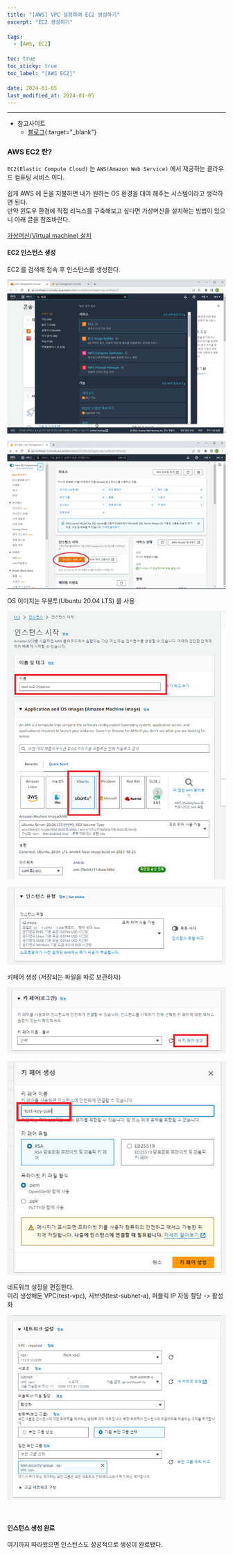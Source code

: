 ```yaml
---
title: "[AWS] VPC 설정하여 EC2 생성하기"
excerpt: "EC2 생성하기"

tags:
  - [AWS, EC2]

toc: true
toc_sticky: true
toc_label: "[AWS EC2]"

date: 2024-01-05
last_modified_at: 2024-01-05
---
```


<hr/>

- 참고사이트
  - [블로그](https://velog.io/@eeapbh/EC2%EC%97%90-S3-codedeploy%EB%A1%9C-react%EB%B0%B0%ED%8F%AC%ED%95%98%EA%B8%B01-VPC-EC2-%EC%83%9D%EC%84%B1){:target="\_blank"}

### AWS EC2 란?

`EC2(Elastic Compute Cloud)` 는 `AWS(Amazon Web Service)` 에서 제공하는 클라우드 컴퓨팅 서비스 이다. <br>
<br>
쉽게 AWS 에 돈을 지불하면 내가 원하는 OS 환경을 대여 해주는 시스템이라고 생각하면 된다. <br>
만약 윈도우 환경에 직접 리눅스를 구축해보고 싶다면 가상머신을 설치하는 방법이 있으니 아래 글을 참조바란다. <br>
<br>
[가상머신(Virtual machine) 설치](https://ymkmoon.github.io/Linux-02-VMWare/)

#### EC2 인스턴스 생성

EC2 를 검색해 접속 후 인스턴스를 생성한다. <br/>

![AWS](/assets/image/aws/AWS_CICD_EC2_01.PNG)

![AWS](/assets/image/aws/AWS_CICD_EC2_02.PNG)

OS 이미지는 우분투(Ubuntu 20.04 LTS) 를 사용 <br/>

![AWS](/assets/image/aws/AWS_CICD_EC2_03.PNG)

![AWS](/assets/image/aws/AWS_CICD_EC2_04.PNG)

키페어 생성 (저장되는 파일을 따로 보관하자) <br/>

![AWS](/assets/image/aws/AWS_CICD_EC2_05.PNG)

![AWS](/assets/image/aws/AWS_CICD_EC2_06.PNG)

네트워크 설정을 편집한다. <br/>
미리 생성해둔 VPC(test-vpc), 서브넷(test-subnet-a), 퍼블릭 IP 자동 할당 -> 활성화 <br/>

![AWS](/assets/image/aws/AWS_CICD_EC2_07.PNG)

<br/>

#### 인스턴스 생성 완료

여기까지 따라왔으면 인스턴스도 성공적으로 생성이 완료됐다. <br/>
